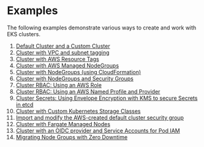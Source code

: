 # Examples

The following examples demonstrate various ways to create and work with EKS
clusters.

1. [Default Cluster and a Custom Cluster](./cluster)
1. [Cluster with VPC and subnet tagging](./subnet-tags)
1. [Cluster with AWS Resource Tags](./tags)
1. [Cluster with AWS Managed NodeGroups](./managed-nodegroups)
1. [Cluster with NodeGroups (using CloudFormation)](./nodegroup)
1. [Cluster with NodeGroups and Security Groups](./extra-sg)
1. [Cluster RBAC: Using an AWS Role](./scoped-kubeconfigs)
1. [Cluster RBAC: Using an AWS Named Profile and Provider](./aws-profile)
1. [Cluster Secrets: Using Envelope Encryption with KMS to secure Secrets in etcd](./encryption-provider)
1. [Cluster with Custom Kubernetes Storage Classes](./storage-classes)
1. [Import and modify the AWS-created default cluster security group](./modify-default-eks-sg)
1. [Cluster with Fargate Managed Nodes](./fargate)
1. [Cluster with an OIDC provider and Service Accounts for Pod IAM](./oidc-iam-sa)
1. [Migrating Node Groups with Zero Downtime](https://www.pulumi.com/docs/reference/tutorials/kubernetes/tutorial-eks-migrate-nodegroups/)
